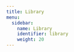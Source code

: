 ```yaml
---
title: Library
menu:
  sidebar:
    name: Library
    identifier: library
    weight: 20
---
```

